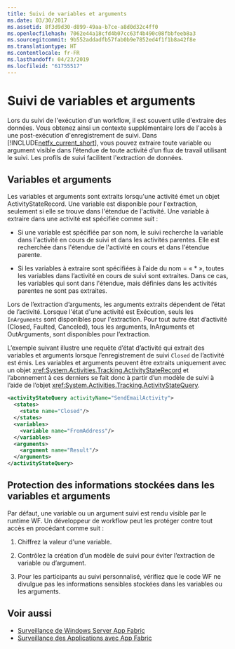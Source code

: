 ```yaml
---
title: Suivi de variables et arguments
ms.date: 03/30/2017
ms.assetid: 8f3d9d30-d899-49aa-b7ce-a8d0d32c4ff0
ms.openlocfilehash: 7062e44a18cfd4b07cc63f4b490c08fbbfeeb8a3
ms.sourcegitcommit: 9b552addadfb57fab0b9e7852ed4f1f1b8a42f8e
ms.translationtype: HT
ms.contentlocale: fr-FR
ms.lasthandoff: 04/23/2019
ms.locfileid: "61755517"
---
```

# <a name="variable-and-argument-tracking"></a>Suivi de variables et arguments
Lors du suivi de l'exécution d'un workflow, il est souvent utile d'extraire des données. Vous obtenez ainsi un contexte supplémentaire lors de l'accès à une post-exécution d'enregistrement de suivi. Dans [!INCLUDE[netfx_current_short](../../../includes/netfx-current-short-md.md)], vous pouvez extraire toute variable ou argument visible dans l’étendue de toute activité d’un flux de travail utilisant le suivi. Les profils de suivi facilitent l'extraction de données.  
  
## <a name="variables-and-arguments"></a>Variables et arguments  
 Les variables et arguments sont extraits lorsqu'une activité émet un objet ActivityStateRecord.  Une variable est disponible pour l'extraction, seulement si elle se trouve dans l'étendue de l'activité. Une variable à extraire dans une activité est spécifiée comme suit :  
  
- Si une variable est spécifiée par son nom, le suivi recherche la variable dans l'activité en cours de suivi et dans les activités parentes. Elle est recherchée dans l'étendue de l'activité en cours et dans l'étendue parente.  
  
- Si les variables à extraire sont spécifiées à l’aide du nom = « * », toutes les variables dans l’activité en cours de suivi sont extraites. Dans ce cas, les variables qui sont dans l'étendue, mais définies dans les activités parentes ne sont pas extraites.  
  
 Lors de l’extraction d’arguments, les arguments extraits dépendent de l’état de l’activité. Lorsque l'état d'une activité est Exécution, seuls les `InArguments` sont disponibles pour l'extraction. Pour tout autre état d’activité (Closed, Faulted, Canceled), tous les arguments, InArguments et OutArguments, sont disponibles pour l’extraction.  
  
 L’exemple suivant illustre une requête d’état d’activité qui extrait des variables et arguments lorsque l’enregistrement de suivi `Closed` de l’activité est émis. Les variables et arguments peuvent être extraits uniquement avec un objet <xref:System.Activities.Tracking.ActivityStateRecord> et l’abonnement à ces derniers se fait donc à partir d’un modèle de suivi à l’aide de l’objet <xref:System.Activities.Tracking.ActivityStateQuery>.  
  
```xml  
<activityStateQuery activityName="SendEmailActivity">  
  <states>  
    <state name="Closed"/>  
  </states>  
  <variables>  
    <variable name="FromAddress"/>  
  </variables>  
  <arguments>  
    <argument name="Result"/>  
  </arguments>  
</activityStateQuery>  
```  
  
## <a name="protecting-information-stored-within-variables-and-arguments"></a>Protection des informations stockées dans les variables et arguments  
 Par défaut, une variable ou un argument suivi est rendu visible par le runtime WF. Un développeur de workflow peut les protéger contre tout accès en procédant comme suit :  
  
1. Chiffrez la valeur d'une variable.  
  
2. Contrôlez la création d’un modèle de suivi pour éviter l’extraction de variable ou d’argument.  
  
3. Pour les participants au suivi personnalisé, vérifiez que le code WF ne divulgue pas les informations sensibles stockées dans les variables ou les arguments.  
  
## <a name="see-also"></a>Voir aussi

- [Surveillance de Windows Server App Fabric](https://go.microsoft.com/fwlink/?LinkId=201273)
- [Surveillance des Applications avec App Fabric](https://go.microsoft.com/fwlink/?LinkId=201275)
